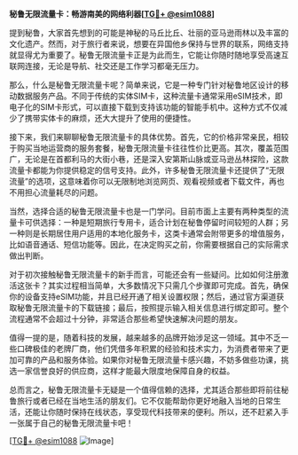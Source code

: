 **秘鲁无限流量卡：畅游南美的网络利器[[TG💪+ @esim1088](https://t.me/s/esim1088)]**

提到秘鲁，大家首先想到的可能是神秘的马丘比丘、壮丽的亚马逊雨林以及丰富的文化遗产。然而，对于旅行者来说，想要在异国他乡保持与世界的联系，网络支持就显得尤为重要了。秘鲁无限流量卡正是为此而生，它能让你随时随地享受高速互联网连接，无论是导航、社交还是工作学习都毫无压力。

那么，什么是秘鲁无限流量卡呢？简单来说，它是一种专门针对秘鲁地区设计的移动数据服务产品。不同于传统的实体SIM卡，这种流量卡通常采用eSIM技术，即电子化的SIM卡形式，可以直接下载到支持该功能的智能手机中。这种方式不仅减少了携带实体卡的麻烦，还大大提升了使用的便捷性。

接下来，我们来聊聊秘鲁无限流量卡的具体优势。首先，它的价格非常亲民，相较于购买当地运营商的服务套餐，秘鲁无限流量卡往往性价比更高。其次，覆盖范围广，无论是在首都利马的大街小巷，还是深入安第斯山脉或亚马逊丛林探险，这款流量卡都能为你提供稳定的信号支持。此外，许多秘鲁无限流量卡还提供了“无限流量”的选项，这意味着你可以无限制地浏览网页、观看视频或者下载文件，再也不用担心流量耗尽的问题。

当然，选择合适的秘鲁无限流量卡也是一门学问。目前市面上主要有两种类型的流量卡可供选择：一种是短期旅行专用卡，适合计划在秘鲁停留时间较短的人群；另一种则是长期居住用户适用的本地化服务卡，这类卡通常会附带更多的增值服务，比如语音通话、短信功能等。因此，在决定购买之前，你需要根据自己的实际需求做出判断。

对于初次接触秘鲁无限流量卡的新手而言，可能还会有一些疑问。比如如何注册激活这张卡？其实过程相当简单，大多数情况下只需几个步骤即可完成。首先，确保你的设备支持eSIM功能，并且已经开通了相关设置权限；然后，通过官方渠道获取秘鲁无限流量卡的下载链接；最后，按照提示输入相关信息进行绑定即可。整个流程通常不会超过十分钟，非常适合那些希望快速解决问题的朋友。

值得一提的是，随着科技的发展，越来越多的品牌开始涉足这一领域。其中不乏一些口碑极佳的老牌厂商，他们凭借多年积累的经验和技术实力，为消费者带来了更加可靠的产品和服务体验。如果你对秘鲁无限流量卡感兴趣，不妨多做些功课，挑选一家信誉良好的供应商，这样才能最大限度地保障自身的权益。

总而言之，秘鲁无限流量卡无疑是一个值得信赖的选择，尤其适合那些即将前往秘鲁旅行或者已经在当地生活的朋友们。它不仅能帮助你更好地融入当地的日常生活，还能让你随时保持在线状态，享受现代科技带来的便利。所以，还不赶紧入手一张属于自己的秘鲁无限流量卡吧！

[[TG💪+ @esim1088](https://t.me/s/esim1088) ![Image](https://i.postimg.cc/4NQfJmqS/Snipaste-2025-05-13-00-14-12.png)]